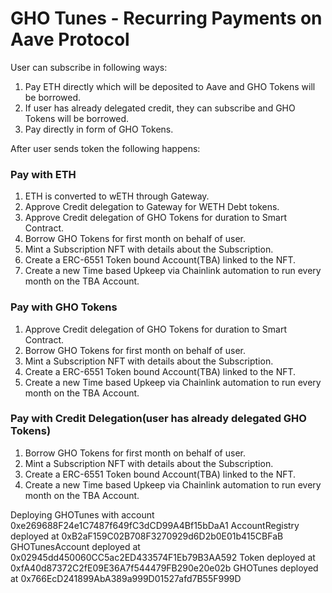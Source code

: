 <!-- @format -->

# GHO Tunes - Recurring Payments on Aave Protocol

User can subscribe in following ways:

1. Pay ETH directly which will be deposited to Aave and GHO Tokens will be borrowed.
2. If user has already delegated credit, they can subscribe and GHO Tokens will be borrowed.
3. Pay directly in form of GHO Tokens.

After user sends token the following happens:

### Pay with ETH

1. ETH is converted to wETH through Gateway.
2. Approve Credit delegation to Gateway for WETH Debt tokens.
3. Approve Credit delegation of GHO Tokens for duration to Smart Contract.
4. Borrow GHO Tokens for first month on behalf of user.
5. Mint a Subscription NFT with details about the Subscription.
6. Create a ERC-6551 Token bound Account(TBA) linked to the NFT.
7. Create a new Time based Upkeep via Chainlink automation to run every month on the TBA Account.

### Pay with GHO Tokens

1. Approve Credit delegation of GHO Tokens for duration to Smart Contract.
2. Borrow GHO Tokens for first month on behalf of user.
3. Mint a Subscription NFT with details about the Subscription.
4. Create a ERC-6551 Token bound Account(TBA) linked to the NFT.
5. Create a new Time based Upkeep via Chainlink automation to run every month on the TBA Account.

### Pay with Credit Delegation(user has already delegated GHO Tokens)

1. Borrow GHO Tokens for first month on behalf of user.
2. Mint a Subscription NFT with details about the Subscription.
3. Create a ERC-6551 Token bound Account(TBA) linked to the NFT.
4. Create a new Time based Upkeep via Chainlink automation to run every month on the TBA Account.

Deploying GHOTunes with account 0xe269688F24e1C7487f649fC3dCD99A4Bf15bDaA1
AccountRegistry deployed at 0xB2aF159C02B708F3270929d6D2b0E01b415CBFaB
GHOTunesAccount deployed at 0x02945dd450060CC5ac2ED433574F1Eb79B3AA592
Token deployed at 0xfA40d87372C2fE09E36A7f544479FB290e20e02b
GHOTunes deployed at 0x766EcD241899AbA389a999D01527afd7B55F999D
